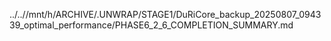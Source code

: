 ../..//mnt/h/ARCHIVE/.UNWRAP/STAGE1/DuRiCore_backup_20250807_094339_optimal_performance/PHASE6_2_6_COMPLETION_SUMMARY.md
